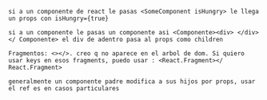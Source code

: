
	si a un componente de react le pasas <SomeComponent isHungry> le llega un props con isHungry={true}
	
	si a un componente le pasas un componente asi <Componente><div> </div></ Componente> el div de adentro pasa al props como children

	Fragmentos: <></>. creo q no aparece en el arbol de dom. Si quiero usar keys en esos fragments, puedo usar : <React.Fragment></ React.Fragment>

	generalmente un componente padre modifica a sus hijos por props, usar el ref es en casos particulares
